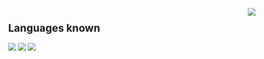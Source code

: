<img align ="right" src = "https://visitor-badge.laobi.icu/badge?page_id=sanjeevks149/sanjeevks149"/>
<h2>Languages known</h2>
<img src = https://img.shields.io/badge/C-00599C?style=for-the-badge&logo=c&logoColor=white>
<img src = https://img.shields.io/badge/C%2B%2B-00599C?style=for-the-badge&logo=c%2B%2B&logoColor=white>
<img src = https://img.shields.io/badge/HTML5-E34F26?style=for-the-badge&logo=html5&logoColor=white>

